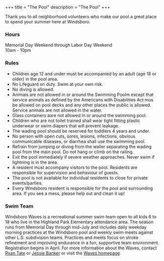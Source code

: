 +++
title = "The Pool"
description = "The Pool"
+++

Thank you to all neighborhood volunteers who make our pool a great place to spend your summer here at Windsboro.

### Hours
<p>
Memorial Day Weekend through Labor Day Weekend</br>
10am - 10pm
</p>

### Rules
* Children age 12 and under must be accompanied by an adult (age 18 or older) in the pool area.
* No Lifeguard on duty. Swim at your own risk.
* No diving is allowed.
* Animals are not allowed in or around the Swimming Poolm except that service animals as defined by the Americans with Disabilities Act mus be allowed on pool decks and any other places the public is allowed. Service animals are not allowed in the water.
* Glass containers aare not allowed in or around the swimming pool.
* Children who are not toilet trained shall wear tight fitting plastic underwear or swim diapers that will prevent leakage.
* The wading pool should be reserved for toddlers 4 years and under.
* No person with open cuts, sores, lesions, infections, obvious communicable diseases, or diarrhea shall use the swimming pool.
* Refrain from jumping or diving from the waller separating the wading pool from the main pool. Do not hang or climb on the railing.
* Exit the pool immediately if severe weather approaches. Never swim if lightning is in the area.
* A resident must accompany visitors to the pool. Residents are responsible for supervision and behaviour of guests.</br>
* The pool is not available for individual residents to close for private events/parties.
* Every Windsboro resident is responsible for the pool and surrounding area. If you see a mess, please help out and clean it up!

### Swim Team

Windsboro Waves is a recreational summer swim team open to all kids 6 to 18 who live in the Highland Park Elementary attendance area. The season runs from Memorial Day through mid-July and includes daily weekday morning practices at the Windsboro pool and weekly swim meets against other L.S. subdivision teams. Practices and meets focus on stroke refinement and improving endurance in a fun, supportive team environment. Registration begins in April. For more information about the Waves, contact [Ryan Tate](mailto:rtate@lockton.com) or [Jessie Banker](mailto:jessi.banker@ls7.net) or visit the [Waves homepage](https://windsboro.swimtopia.com).
